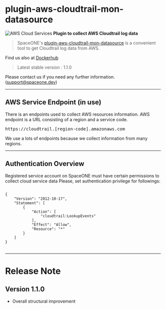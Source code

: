# plugin-aws-cloudtrail-mon-datasource

![AWS Cloud Services](https://spaceone-custom-assets.s3.ap-northeast-2.amazonaws.com/console-assets/icons/aws-cloudservice.svg)
**Plugin to collect AWS Cloudtrail log data**

> SpaceONE's [plugin-aws-cloudtrail-mon-datasource](https://github.com/spaceone-dev/plugin-aws-cloudtrail-mon-datasource) is a convenient tool to get Cloudtrail log data from AWS.


Find us also at [Dockerhub](https://hub.docker.com/repository/docker/spaceone/plugin-aws-cloudtrail-mon-datasource)
> Latest stable version : 1.1.0

Please contact us if you need any further information. (<support@spaceone.dev>)

---

## AWS Service Endpoint (in use)

 There is an endpoints used to collect AWS resources information.
AWS endpoint is a URL consisting of a region and a service code. 
<pre>
https://cloudtrail.[region-code].amazonaws.com
</pre>

We use a lots of endpoints because we collect information from many regions.  


---
## Authentication Overview

Registered service account on SpaceONE must have certain permissions to collect cloud service data Please, set
authentication privilege for followings:

<pre>
<code>
{
    "Version": "2012-10-17",
    "Statement": [
        {
            "Action": [
                "cloudtrail:LookupEvents"
            ],
            "Effect": "Allow",
            "Resource": "*"
        }
    ]
}
</code>
</pre>


---

# Release Note

## Version 1.1.0
  * Overall structural improvement